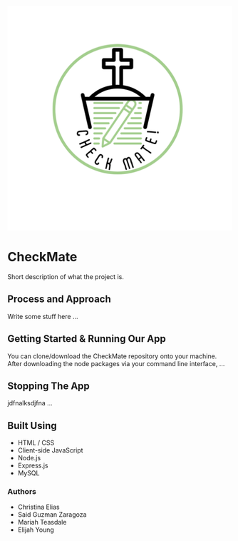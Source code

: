 ![Logo](/images/CheckMate!-1.png)
# CheckMate
Short description of what the project is.

## Process and Approach
Write some stuff here ... 

## Getting Started & Running Our App
You can clone/download the CheckMate repository onto your machine. After downloading the node packages via your command line interface, ...

## Stopping The App
jdfnalksdjfna ...

## Built Using
* HTML / CSS
* Client-side JavaScript
* Node.js
* Express.js
* MySQL

### Authors
* Christina Elias
* Said Guzman Zaragoza
* Mariah Teasdale
* Elijah Young
